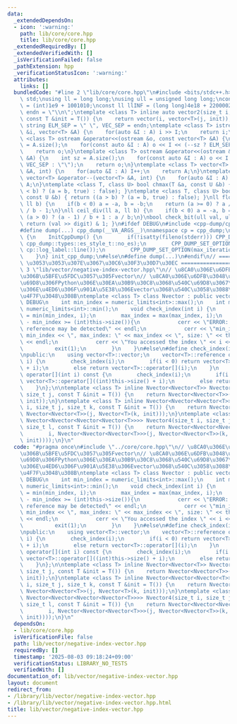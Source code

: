 ```yaml
---
data:
  _extendedDependsOn:
  - icon: ':warning:'
    path: lib/core/core.hpp
    title: lib/core/core.hpp
  _extendedRequiredBy: []
  _extendedVerifiedWith: []
  _isVerificationFailed: false
  _pathExtension: hpp
  _verificationStatusIcon: ':warning:'
  attributes:
    links: []
  bundledCode: "#line 2 \"lib/core/core.hpp\"\n#include <bits/stdc++.h>\nusing namespace\
    \ std;\nusing ll = long long;\nusing ull = unsigned long long;\nconst int INF\
    \ = (int)1e9 + 1001010;\nconst ll llINF = (long long)4e18 + 22000020;\nconst string\
    \ endn = \"\\n\";\ntemplate <class T> inline auto vector2(size_t i, size_t j,\
    \ const T &init = T()) {\n    return vector(i, vector<T>(j, init));\n}\nconst\
    \ string ELM_SEP = \" \", VEC_SEP = endn;\ntemplate <class T> istream &operator>>(istream\
    \ &i, vector<T> &A) {\n    for(auto &I : A) i >> I;\n    return i;\n}\ntemplate\
    \ <class T> ostream &operator<<(ostream &o, const vector<T> &A) {\n    int sz\
    \ = A.size();\n    for(const auto &I : A) o << I << (--sz ? ELM_SEP : \"\");\n\
    \    return o;\n}\ntemplate <class T> ostream &operator<<(ostream &o, const vector<vector<T>>\
    \ &A) {\n    int sz = A.size();\n    for(const auto &I : A) o << I << (--sz ?\
    \ VEC_SEP : \"\");\n    return o;\n}\ntemplate <class T> vector<T> &operator++(vector<T>\
    \ &A, int) {\n    for(auto &I : A) I++;\n    return A;\n}\ntemplate <class T>\
    \ vector<T> &operator--(vector<T> &A, int) {\n    for(auto &I : A) I--;\n    return\
    \ A;\n}\ntemplate <class T, class U> bool chmax(T &a, const U &b) { return ((a\
    \ < b) ? (a = b, true) : false); }\ntemplate <class T, class U> bool chmin(T &a,\
    \ const U &b) { return ((a > b) ? (a = b, true) : false); }\nll floor_div(ll a,\
    \ ll b) {\n    if(b < 0) a = -a, b = -b;\n    return (a >= 0) ? a / b : (a + 1)\
    \ / b - 1;\n}\nll ceil_div(ll a, ll b) {\n    if(b < 0) a = -a, b = -b;\n    return\
    \ (a > 0) ? (a - 1) / b + 1 : a / b;\n}\nbool check_bit(ull val, ull digit) {\
    \ return (val >> digit) & 1; }\n#ifdef DEBUG\n#include <cpp-dump/cpp-dump.hpp>\n\
    #define dump(...) cpp_dump(__VA_ARGS__)\nnamespace cp = cpp_dump;\nstruct InitCppDump\
    \ {\n    InitCppDump() {\n        if(!isatty(fileno(stderr))) CPP_DUMP_SET_OPTION(es_style,\
    \ cpp_dump::types::es_style_t::no_es);\n        CPP_DUMP_SET_OPTION(log_label_func,\
    \ cp::log_label::line());\n        CPP_DUMP_SET_OPTION(max_iteration_count, 30);\n\
    \    }\n} init_cpp_dump;\n#else\n#define dump(...)\n#endif\n// ====================\
    \ \u3053\u3053\u307E\u3067\u30C6\u30F3\u30D7\u30EC ====================\n#line\
    \ 3 \"lib/vector/negative-index-vector.hpp\"\n// \u8CA0\u306E\u6DFB\u3048\u5B57\
    \u306B\u5BFE\u5FDC\u3057\u305Fvector\n// \u8CA0\u306E\u6DFB\u3048\u5B57\u306E\u4ED5\
    \u69D8\u306FPython\u306E\u30EA\u30B9\u30C8\u3068\u540C\u69D8\u3067\u3001\u305D\
    \u306E\u4ED6\u306F\u901A\u5E38\u306Evector\u3068\u540C\u3058\u3088\u3046\u306B\
    \u4F7F\u3048\u308B\ntemplate <class T> class Nvector : public vector<T> {\n#ifdef\
    \ DEBUG\n    int min_index = numeric_limits<int>::max();\n    int max_index =\
    \ numeric_limits<int>::min();\n    void check_index(int i) {\n        min_index\
    \ = min(min_index, i);\n        max_index = max(max_index, i);\n        if(max_index\
    \ - min_index >= (int)this->size()){\n            cerr << \"ERROR: Out of range\
    \ reference may be detected\" << endl;\n            cerr << \"min_index: \" <<\
    \ min_index << \", max_index: \" << max_index << \", size: \" << this->size()\
    \ << endl;\n            cerr << \"You accessed the index \" << i << endl;\n  \
    \          exit(1);\n        }\n    }\n#else\n#define check_index(i)\n#endif\n\
    \npublic:\n    using vector<T>::vector;\n    vector<T>::reference operator[](int\
    \ i) {\n        check_index(i);\n        if(i < 0) return vector<T>::operator[]((int)this->size()\
    \ + i);\n        else return vector<T>::operator[](i);\n    }\n    vector<T>::const_reference\
    \ operator[](int i) const {\n        check_index(i);\n        if(i < 0) return\
    \ vector<T>::operator[]((int)this->size() + i);\n        else return vector<T>::operator[](i);\n\
    \    }\n};\n\ntemplate <class T> inline Nvector<Nvector<T>> Nvector2(size_t i,\
    \ size_t j, const T &init = T()) {\n    return Nvector<Nvector<T>>(i, Nvector<T>(j,\
    \ init));\n}\ntemplate <class T> inline Nvector<Nvector<Nvector<T>>> Nvector3(size_t\
    \ i, size_t j, size_t k, const T &init = T()) {\n    return Nvector<Nvector<Nvector<T>>>(i,\
    \ Nvector<Nvector<T>>(j, Nvector<T>(k, init)));\n}\ntemplate <class T>\ninline\
    \ Nvector<Nvector<Nvector<Nvector<T>>>> Nvector4(size_t i, size_t j, size_t k,\
    \ size_t l, const T &init = T()) {\n    return Nvector<Nvector<Nvector<Nvector<T>>>>(\n\
    \        i, Nvector<Nvector<Nvector<T>>>(j, Nvector<Nvector<T>>(k, Nvector<T>(l,\
    \ init))));\n}\n"
  code: "#pragma once\n#include \"../core/core.hpp\"\n// \u8CA0\u306E\u6DFB\u3048\u5B57\
    \u306B\u5BFE\u5FDC\u3057\u305Fvector\n// \u8CA0\u306E\u6DFB\u3048\u5B57\u306E\u4ED5\
    \u69D8\u306FPython\u306E\u30EA\u30B9\u30C8\u3068\u540C\u69D8\u3067\u3001\u305D\
    \u306E\u4ED6\u306F\u901A\u5E38\u306Evector\u3068\u540C\u3058\u3088\u3046\u306B\
    \u4F7F\u3048\u308B\ntemplate <class T> class Nvector : public vector<T> {\n#ifdef\
    \ DEBUG\n    int min_index = numeric_limits<int>::max();\n    int max_index =\
    \ numeric_limits<int>::min();\n    void check_index(int i) {\n        min_index\
    \ = min(min_index, i);\n        max_index = max(max_index, i);\n        if(max_index\
    \ - min_index >= (int)this->size()){\n            cerr << \"ERROR: Out of range\
    \ reference may be detected\" << endl;\n            cerr << \"min_index: \" <<\
    \ min_index << \", max_index: \" << max_index << \", size: \" << this->size()\
    \ << endl;\n            cerr << \"You accessed the index \" << i << endl;\n  \
    \          exit(1);\n        }\n    }\n#else\n#define check_index(i)\n#endif\n\
    \npublic:\n    using vector<T>::vector;\n    vector<T>::reference operator[](int\
    \ i) {\n        check_index(i);\n        if(i < 0) return vector<T>::operator[]((int)this->size()\
    \ + i);\n        else return vector<T>::operator[](i);\n    }\n    vector<T>::const_reference\
    \ operator[](int i) const {\n        check_index(i);\n        if(i < 0) return\
    \ vector<T>::operator[]((int)this->size() + i);\n        else return vector<T>::operator[](i);\n\
    \    }\n};\n\ntemplate <class T> inline Nvector<Nvector<T>> Nvector2(size_t i,\
    \ size_t j, const T &init = T()) {\n    return Nvector<Nvector<T>>(i, Nvector<T>(j,\
    \ init));\n}\ntemplate <class T> inline Nvector<Nvector<Nvector<T>>> Nvector3(size_t\
    \ i, size_t j, size_t k, const T &init = T()) {\n    return Nvector<Nvector<Nvector<T>>>(i,\
    \ Nvector<Nvector<T>>(j, Nvector<T>(k, init)));\n}\ntemplate <class T>\ninline\
    \ Nvector<Nvector<Nvector<Nvector<T>>>> Nvector4(size_t i, size_t j, size_t k,\
    \ size_t l, const T &init = T()) {\n    return Nvector<Nvector<Nvector<Nvector<T>>>>(\n\
    \        i, Nvector<Nvector<Nvector<T>>>(j, Nvector<Nvector<T>>(k, Nvector<T>(l,\
    \ init))));\n}\n"
  dependsOn:
  - lib/core/core.hpp
  isVerificationFile: false
  path: lib/vector/negative-index-vector.hpp
  requiredBy: []
  timestamp: '2025-08-03 09:18:24+09:00'
  verificationStatus: LIBRARY_NO_TESTS
  verifiedWith: []
documentation_of: lib/vector/negative-index-vector.hpp
layout: document
redirect_from:
- /library/lib/vector/negative-index-vector.hpp
- /library/lib/vector/negative-index-vector.hpp.html
title: lib/vector/negative-index-vector.hpp
---
```

